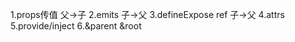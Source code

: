 1.props传值        父->子
2.emits            子->父
3.defineExpose ref 子->父
4.attrs
5.provide/inject
6.&parent &root